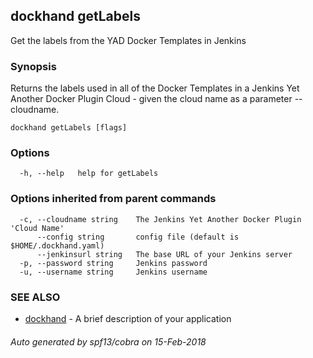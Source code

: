 ## dockhand getLabels

Get the labels from the YAD Docker Templates in Jenkins

### Synopsis


Returns the labels used in all of the Docker Templates in a 
				 Jenkins Yet Another Docker Plugin Cloud - given
				 the cloud name as a parameter --cloudname.

```
dockhand getLabels [flags]
```

### Options

```
  -h, --help   help for getLabels
```

### Options inherited from parent commands

```
  -c, --cloudname string    The Jenkins Yet Another Docker Plugin 'Cloud Name'
      --config string       config file (default is $HOME/.dockhand.yaml)
      --jenkinsurl string   The base URL of your Jenkins server
  -p, --password string     Jenkins password
  -u, --username string     Jenkins username
```

### SEE ALSO
* [dockhand](dockhand.md)	 - A brief description of your application

###### Auto generated by spf13/cobra on 15-Feb-2018
